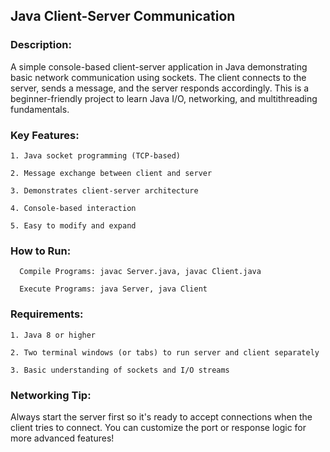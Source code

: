 ## Java Client-Server Communication

### Description:

A simple console-based client-server application in Java demonstrating basic network communication using sockets. The client connects to the server, sends a message, and the server responds accordingly. This is a beginner-friendly project to learn Java I/O, networking, and multithreading fundamentals.

### Key Features:

    1. Java socket programming (TCP-based)

    2. Message exchange between client and server

    3. Demonstrates client-server architecture

    4. Console-based interaction

    5. Easy to modify and expand

### How to Run:
      
      Compile Programs: javac Server.java, javac Client.java

      Execute Programs: java Server, java Client

### Requirements:

    1. Java 8 or higher

    2. Two terminal windows (or tabs) to run server and client separately

    3. Basic understanding of sockets and I/O streams

### Networking Tip:

Always start the server first so it's ready to accept connections when the client tries to connect. You can customize the port or response logic for more advanced features!
